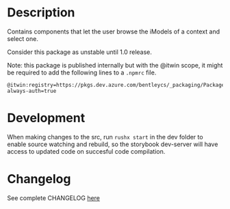 # Description

Contains components that let the user browse the iModels of a context and select one.

Consider this package as unstable until 1.0 release.

Note: this package is published internally but with the @itwin scope, it might be required to add the following lines to a `.npmrc` file.

    @itwin:registry=https://pkgs.dev.azure.com/bentleycs/_packaging/Packages/npm/registry/
    always-auth=true

# Development

When making changes to the src, run `rushx start` in the dev folder to enable source watching and rebuild, so the storybook dev-server will have access to updated code on succesful code compilation.

# Changelog

See complete CHANGELOG [here](./CHANGELOG.md)
